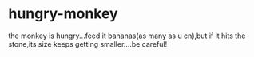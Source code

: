 # hungry-monkey
the monkey is hungry...feed it bananas(as many as u cn),but if it hits the stone,its size keeps getting smaller....be careful!
